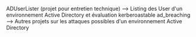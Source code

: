 ADUserLister (projet pour entretien technique) --> Listing des User d'un environnement Active Directory et évaluation kerberoastable
ad_breaching --> Autres projets sur les attaques possibles d'un environnement Active Directory
